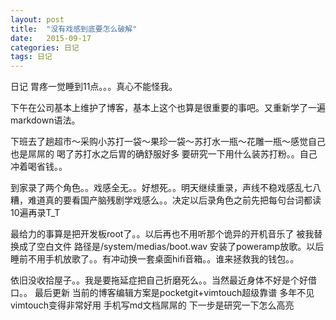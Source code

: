 ```yaml
---
layout: post
title:  "没有戏感到底要怎么破解"
date:   2015-09-17 
categories: 日记
tags: 日记
---
```

日记
胃疼一觉睡到11点。。。真心不能怪我。

下午在公司基本上维护了博客，基本上这个也算是很重要的事吧。又重新学了一遍markdown语法。

下班去了趟超市～采购小苏打一袋～果珍一袋～苏打水一瓶～花雕一瓶～感觉自己也是屌屌的 喝了苏打水之后胃的确舒服好多 要研究一下用什么装苏打粉。。自己冲着喝省钱。。

到家录了两个角色。。戏感全无。。好想死。。明天继续重录，声线不稳戏感乱七八糟，难道真的要看国产脑残剧学戏感么。。决定以后录角色之前先把每句台词都读10遍再录T_T

最给力的事算是把开发板root了。。以后再也不用听那个诡异的开机音乐了 被我替换成了空白文件 路径是/system/medias/boot.wav 安装了poweramp放歌。以后睡前不用手机放歌了。。有冲动换一套桌面hifi音箱。。谁来拯救我的钱包。。

依旧没收拾屋子。。我是要拖延症把自己折磨死么。。当然最近身体不好是个好借口。。
最后更新 当前的博客编辑方案是pocketgit+vimtouch超级靠谱 多年不见vimtouch变得非常好用 手机写md文档屌屌的 下一步是研究一下怎么高亮

